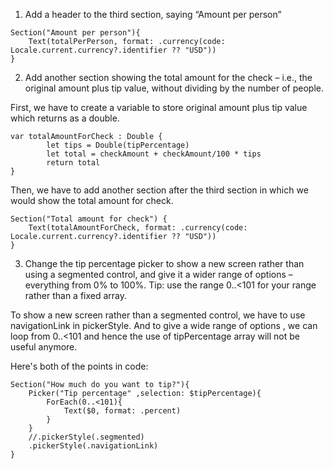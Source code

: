 1. Add a header to the third section, saying “Amount per person”
```
Section("Amount per person"){
    Text(totalPerPerson, format: .currency(code: Locale.current.currency?.identifier ?? "USD"))
}
```

   
2. Add another section showing the total amount for the check – i.e., the original amount plus tip value, without dividing by the number of people.

First, we have to create a variable to store original amount plus tip value which returns as a double.
```
var totalAmountForCheck : Double {
        let tips = Double(tipPercentage)
        let total = checkAmount + checkAmount/100 * tips
        return total
}
```

Then, we have to add another section after the third section in which we would show the total amount for check.
```
Section("Total amount for check") {
    Text(totalAmountForCheck, format: .currency(code: Locale.current.currency?.identifier ?? "USD"))
}
```


3. Change the tip percentage picker to show a new screen rather than using a segmented control, and give it a wider range of options – everything from 0% to 100%. Tip: use the range 0..<101 for your range rather than a fixed array.

To show a new screen rather than a segmented control, we have to use navigationLink in pickerStyle.
And to give a wide range of options , we can loop from 0..<101 and hence the use of tipPercentage array will not be useful anymore.

Here's both of the points in code:
```
Section("How much do you want to tip?"){
    Picker("Tip percentage" ,selection: $tipPercentage){
        ForEach(0..<101){
            Text($0, format: .percent)
        }
    }
    //.pickerStyle(.segmented)
    .pickerStyle(.navigationLink)
}
```







   
